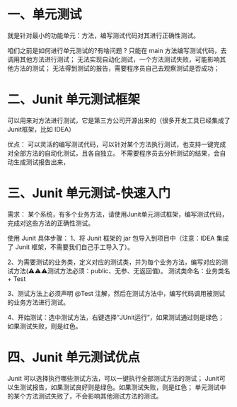 # 一、单元测试
就是针对最小的功能单元：方法，编写测试代码对其进行正确性测试。

咱们之前是如何进行单元测试的?有啥问题 ?
只能在 main 方法编写测试代码，去调用其他方法进行测试；
无法实现自动化测试，一个方法测试失败，可能影响其他方法的测试；
无法得到测试的报告，需要程序员自己去观察测试是否成功；

# 二、Junit 单元测试框架
可以用来对方法进行测试，它是第三方公司开源出来的（很多开发工具已经集成了Junit框架，比如 IDEA）

优点：
可以灵活的编写测试代码，可以针对某个方法执行测试，也支持一键完成对全部方法的自动化测试，且各自独立。
不需要程序员去分析测试的结果，会自动生成测试报告出来，


# 三、Junit 单元测试-快速入门
需求：
某个系统，有多个业务方法，请使用Junit单元测试框架，编写测试代码，完成对这些方法的正确性测试。

使用 Junit 具体步骤：
1、将 Junit 框架的 jar 包导入到项目中（注意：IDEA 集成了 Junit 框架，不需要我们自己手工导入了）。

2、为需要测试的业务类，定义对应的测试类，并为每个业务方法，编写对应的测试方法(⚠️⚠️⚠️测试方法必须：public、无参、无返回值)。
测试类命名：业务类名 + Test

3、测试方法上必须声明 @Test 注解，然后在测试方法中，编写代码调用被测试的业务方法进行测试。

4、开始测试：选中测试方法，右键选择“JUnit运行”，如果测试通过则是绿色；如果测试失败，则是红色。


# 四、Junit 单元测试优点
 Junit 可以选择执行哪些测试方法，可以一键执行全部测试方法的测试；
 Junit可以生测试报告，如果测试良好则是绿色。如果测试失败，则是红色；
 单元测试中的某个方法测试失败了，不会影响其他测试方法的测试。
